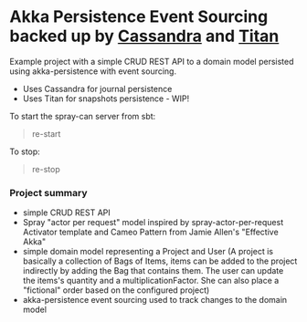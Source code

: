 Akka Persistence Event Sourcing backed up by <a href="http://cassandra.apache.org/">Cassandra</a> and <a href="http://thinkaurelius.github.io/titan/">Titan</a>
==============================================================================================

Example project with a simple CRUD REST API to a domain model persisted 
using akka-persistence with event sourcing.

* Uses Cassandra for journal persistence
* Uses Titan for snapshots persistence - WIP!

To start the spray-can server from sbt:
> re-start

To stop:
> re-stop


### Project summary

- simple CRUD REST API
- Spray "actor per request" model inspired by spray-actor-per-request Activator template 
and Cameo Pattern from Jamie Allen's "Effective Akka"
- simple domain model representing a Project and User
(A project is basically a collection of Bags of Items, items can be added to the project indirectly 
 by adding the Bag that contains them. The user can update the items's quantity and 
 a multiplicationFactor. She can also place a "fictional" order based on the configured project)
- akka-persistence event sourcing used to track changes to the domain model



